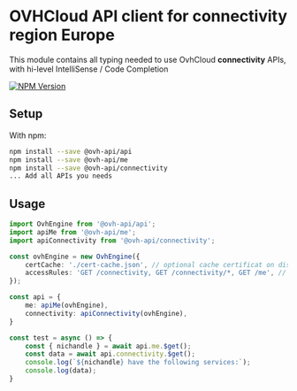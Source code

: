 # OVHCloud API client for **connectivity** region Europe

This module contains all typing needed to use OvhCloud **connectivity** APIs, with hi-level IntelliSense / Code Completion

[![NPM Version](https://img.shields.io/npm/v/@ovh-api/connectivity.svg?style=flat)](https://www.npmjs.org/package/@ovh-api/connectivity)

## Setup

With npm:

```bash
npm install --save @ovh-api/api
npm install --save @ovh-api/me
npm install --save @ovh-api/connectivity
... Add all APIs you needs
```

## Usage

```typescript
import OvhEngine from '@ovh-api/api';
import apiMe from '@ovh-api/me';
import apiConnectivity from '@ovh-api/connectivity';

const ovhEngine = new OvhEngine({ 
    certCache: './cert-cache.json', // optional cache certificat on disk.
    accessRules: 'GET /connectivity, GET /connectivity/*, GET /me', // optional limit the requested privileges.
});

const api = {
    me: apiMe(ovhEngine),
    connectivity: apiConnectivity(ovhEngine),
}

const test = async () => {
    const { nichandle } = await api.me.$get();
    const data = await api.connectivity.$get();
    console.log(`${nichandle} have the following services:`);
    console.log(data);
}
```
